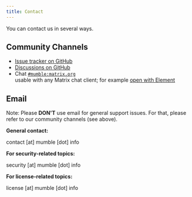 ```yaml
---
title: Contact
---
```


You can contact us in several ways.

## Community Channels

- [Issue tracker on GitHub](https://github.com/mumble-voip/mumble/issues)
- [Discussions on GitHub](https://github.com/mumble-voip/mumble/discussions)
- Chat [`#mumble:matrix.org`](https://matrix.to/#/#mumble:matrix.org)  
  usable with any Matrix chat client; for example [open with Element](https://app.element.io/#/room/#mumble:matrix.org)

## Email

Note: Please **DON'T** use email for general support issues. For that, please refer to our community channels (see
above).

**General contact:**

contact [at] mumble [dot] info

**For security-related topics:**

security [at] mumble [dot] info

**For license-related topics:**

license [at] mumble [dot] info
